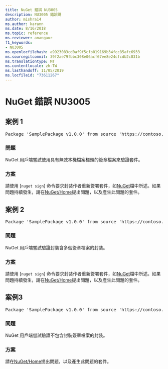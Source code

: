 ```yaml
---
title: NuGet 錯誤 NU3005
description: NU3005 錯誤碼
author: mishra14
ms.author: karann
ms.date: 8/16/2018
ms.topic: reference
ms.reviewer: anangaur
f1_keywords:
- NU3005
ms.openlocfilehash: a9923083cd0af9f5cfb019169b34fcc85afc6933
ms.sourcegitcommit: 39f2ae79fbbc308e06acf67ee8e24cfcdb2c831b
ms.translationtype: MT
ms.contentlocale: zh-TW
ms.lasthandoff: 11/05/2019
ms.locfileid: "73611267"
---
```

# <a name="nuget-error-nu3005"></a>NuGet 錯誤 NU3005

## <a name="scenario-1"></a>案例 1

<pre>Package 'SamplePackage v1.0.0' from source 'https://contoso.com/index.json': The package contains an invalid package signature file.</pre>

### <a name="issue"></a>問題

NuGet 用戶端嘗試使用具有無效本機檔案標頭的簽章檔案來驗證套件。


### <a name="solution"></a>方案

請使用 [`nuget sign`] 命令要求封裝作者重新簽署套件，如[NuGet](https://docs.microsoft.com/nuget/create-packages/sign-a-package)檔中所述。如果問題持續發生，請在[NuGet/Home](https://github.com/NuGet/Home/issues)提出問題，以及產生此問題的套件。



## <a name="scenario-2"></a>案例 2

<pre>Package 'SamplePackage v1.0.0' from source 'https://contoso.com/index.json': The package contains multiple package signature files.</pre>

### <a name="issue"></a>問題

NuGet 用戶端嘗試驗證封裝含多個簽章檔案的封裝。


### <a name="solution"></a>方案

請使用 [`nuget sign`] 命令要求封裝作者重新簽署套件，如[NuGet](https://docs.microsoft.com/nuget/create-packages/sign-a-package)檔中所述。如果問題持續發生，請在[NuGet/Home](https://github.com/NuGet/Home/issues)提出問題，以及產生此問題的套件。



## <a name="scenario-3"></a>案例3

<pre>Package 'SamplePackage v1.0.0' from source 'https://contoso.com/index.json': The package does not contain a valid package signature file.</pre>

### <a name="issue"></a>問題

NuGet 用戶端嘗試驗證不包含封裝簽章檔案的封裝。


### <a name="solution"></a>方案

請在[NuGet/Home](https://github.com/NuGet/Home/issues)提出問題，以及產生此問題的套件。



